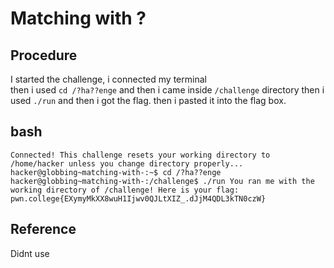 # Matching with ?

## Procedure
I started the challenge, i connected my terminal<br>
then i used `cd /?ha??enge` and then i came inside `/challenge` directory
then i used `./run` and then i got the flag. then i pasted it into the flag box.

## bash
`Connected!
This challenge resets your working directory to /home/hacker unless you change
directory properly...
hacker@globbing~matching-with-:~$ cd /?ha??enge
hacker@globbing~matching-with-:/challenge$ ./run
You ran me with the working directory of /challenge! Here is your flag:
pwn.college{EXymyMkXX8wuH1Ijwv0QJLtXIZ_.dJjM4QDL3kTN0czW}`

## Reference
Didnt use

